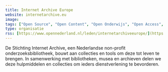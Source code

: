 ```yaml
---
title: Internet Archive Europe
website: internetarchive.eu
image: 
tags: ["Open Source", "Open Content", "Open Onderwijs", "Open Access", "Open Science"]
type: organisatie
rss: [https://www.opennederland.nl/leden/internetarchiveeurope/](https://www.internetarchiveeurope.eu/feed/ )
---
```


De Stichting Internet Archive, een Nederlandse non-profit onderzoeksbibliotheek, bouwt aan collecties en tools om deze tot leven te brengen. In samenwerking met bibliotheken, musea en archieven delen we deze hulpmiddelen en collecties om ieders dienstverlening te bevorderen.
